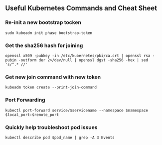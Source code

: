## Useful Kubernetes Commands and Cheat Sheet


### Re-init a new bootstrap tocken
```Shell
sudo kubeadm init phase bootstrap-token
```

### Get the sha256 hash for joining
```Shell
openssl x509 -pubkey -in /etc/kubernetes/pki/ca.crt | openssl rsa -pubin -outform der 2>/dev/null | openssl dgst -sha256 -hex | sed 's/^.* //'
```

### Get new join command with new token
```Shell
kubeadm token create --print-join-command
```

### Port Forwarding
```Shell
kubectl port-forward service/$servicename --namespace $namespace $local_port:$remote_port
```

### Quickly help troubleshoot pod issues
```Shell
kubectl describe pod $pod_name | grep -A 3 Events
```
